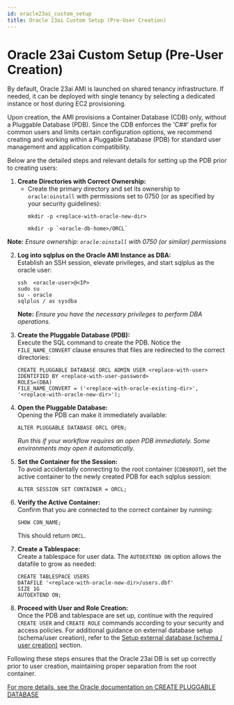```yaml
---
id: oracle23ai_custom_setup
title: Oracle 23ai Custom Setup (Pre-User Creation)
---
```


# Oracle 23ai Custom Setup (Pre-User Creation)

By default, Oracle 23ai AMI is launched on shared tenancy infrastructure. If needed, it can be deployed with single tenancy by selecting a dedicated instance or host during EC2 provisioning.

Upon creation, the AMI provisions a Container Database (CDB) only, without a Pluggable Database (PDB). Since the CDB enforces the 'C##' prefix for common users and limits certain configuration options, we recommend creating and working within a Pluggable Database (PDB) for standard user management and application compatibility.

Below are the detailed steps and relevant details for setting up the PDB prior to creating users:

1. **Create Directories with Correct Ownership:**  
   - Create the primary directory and set its ownership to `oracle:oinstall` with permissions set to 0750 (or as specified by your security guidelines):
     ```
     mkdir -p <replace-with-oracle-new-dir>
     ```
     ```
     mkdir -p `<oracle-db-home>/ORCL`
     ```
**Note:** *Ensure ownership: `oracle:oinstall` with 0750 (or similar) permissions*

2. **Log into sqlplus on the Oracle AMI Instance as DBA:**  
   Establish an SSH session, elevate privileges, and start sqlplus as the oracle user:
   ```
   ssh  <oracle-user>@<IP>
   sudo su
   su - oracle
   sqlplus / as sysdba
   ```
   **Note:** *Ensure you have the necessary privileges to perform DBA operations.*

3. **Create the Pluggable Database (PDB):**  
   Execute the SQL command to create the PDB. Notice the `FILE_NAME_CONVERT` clause ensures that files are redirected to the correct directories:
   ```
   CREATE PLUGGABLE DATABASE ORCL ADMIN USER <replace-with-user> IDENTIFIED BY <replace-with-user-password> 
   ROLES=(DBA) 
   FILE_NAME_CONVERT = ('<replace-with-oracle-existing-dir>', '<replace-with-oracle-new-dir>');
   ```

4. **Open the Pluggable Database:**  
   Opening the PDB can make it immediately available:
   ```
   ALTER PLUGGABLE DATABASE ORCL OPEN;
   ```
   *Run this if your workflow requires an open PDB immediately. Some environments may open it automatically.*

5. **Set the Container for the Session:**  
   To avoid accidentally connecting to the root container (`CDB$ROOT`), set the active container to the newly created PDB for each sqlplus session:
   ```
   ALTER SESSION SET CONTAINER = ORCL;
   ```

6. **Verify the Active Container:**  
   Confirm that you are connected to the correct container by running:
   ```
   SHOW CON_NAME;
   ```
   This should return `ORCL`.

7. **Create a Tablespace:**  
   Create a tablespace for user data. The `AUTOEXTEND ON` option allows the datafile to grow as needed:
   ```
   CREATE TABLESPACE USERS 
   DATAFILE '<replace-with-oracle-new-dir>/users.dbf' 
   SIZE 1G 
   AUTOEXTEND ON;
   ```

8. **Proceed with User and Role Creation:**  
   Once the PDB and tablespace are set up, continue with the required `CREATE USER` and `CREATE ROLE` commands according to your security and access policies. For additional guidance on external database setup (schema/user creation), refer to the [Setup external database (schema / user creation)](external_db_database_transfer.md#setup-external-database-schema--user-creation) section.

Following these steps ensures that the Oracle 23ai DB is set up correctly prior to user creation, maintaining proper separation from the root container.

[For more details, see the Oracle documentation on CREATE PLUGGABLE DATABASE](https://docs.oracle.com/en/database/oracle/oracle-database/23/sqlrf/CREATE-PLUGGABLE-DATABASE.html)
